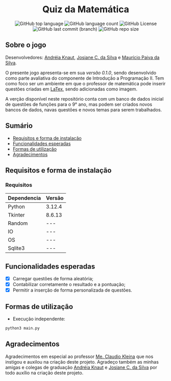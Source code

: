 <div align="center">

# Quiz da Matemática

![GitHub top language](https://img.shields.io/github/languages/top/MauricioPaivadaSilva/Quiz-da-Matematica) ![GitHub language count](https://img.shields.io/github/languages/count/MauricioPaivadaSilva/Quiz-da-Matematica) ![GitHub License](https://img.shields.io/github/license/MauricioPaivadaSilva/Quiz-da-Matematica) ![GitHub last commit (branch)](https://img.shields.io/github/last-commit/MauricioPaivadaSilva/Quiz-da-Matematica/main) ![GitHub repo size](https://img.shields.io/github/repo-size/MauricioPaivadaSilva/Quiz-da-Matematica)

</div>

## Sobre o jogo
Desenvolvedores: [Andréia Knaut](http://lattes.cnpq.br/8004820284506676), [Josiane C. da Silva](http://lattes.cnpq.br/2368053042244609) e [Maurício Paiva da Silva](http://lattes.cnpq.br/9230855983821140).

O presente jogo apresenta-se em sua _versão 0.1.0_, sendo desenvolvido como parte avaliativa do componente de Introdução a Programação II. Tem como foco ser um ambiente em que o professor de matemática pode inserir questões criadas em [LaTex](https://latexeditor.lagrida.com/), sendo adicionadas como imagem.

A verção disponível neste repositório conta com um banco de dados inicial de questões de funções para o 9° ano, mas podem ser criados novos bancos de dados, navas questões e novos temas para serem trabalhados.

## Sumário
* [Requisitos e forma de instalação](#requisitos-e-forma-de-instalação)
* [Funcionalidades esperadas](#funcionalidades-esperadas)
* [Formas de utilização](#formas-de-utilização)
* [Agradecimentos](#agradecimentos)

## Requisitos e forma de instalação

### Requisitos
<div align="center">

|Dependencia | Versão|
|---|---|
|Python | 3.12.4|
|Tkinter | 8.6.13|
|Random | --- |
|IO | --- |
|OS | --- |
|Sqlite3 | --- |

</div>

## Funcionalidades esperadas

- [x] Carregar questões de forma aleatória;
- [x] Contabilizar corretamente o resultado e a pontuação;
- [x] Permitir a inserção de forma personalizada de questões.

## Formas de utilização

* Execução independente:

```bash
python3 main.py
```

## Agradecimentos

Agradecimentos em especial ao professor [Me. Claudio Kleina](http://lattes.cnpq.br/2181812290559421) que nos instigou e auxilou na criação deste projeto. Agradeço também as minhas amigas e colegas de graduação [Andréia Knaut](http://lattes.cnpq.br/8004820284506676) e [Josiane C. da Silva](http://lattes.cnpq.br/2368053042244609) por todo auxílio na criação deste projeto.
